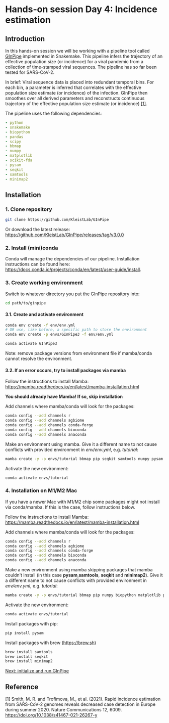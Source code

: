 # Hands-on session Day 4: Incidence estimation

## Introduction
In this hands-on session we will be working with a pipeline tool called [GInPipe](https://github.com/KleistLab/GInPipe) implemented in Snakemake. This pipeline infers the trajectory of an effective population size (or incidence) for a viral pandemic from a collection of time-stamped viral sequences. The pipeline has so far been tested for SARS-CoV-2.

In brief: Viral sequence data is placed into redundant temporal bins. For each bin, a parameter is inferred that correlates with the effective population size estimate (or incidence) of the infection. GInPipe then smoothes over all derived parameters and reconstructs continuous trajectory of the effective population size estimate (or incidence) [[1]](#1).

The pipeline uses the following dependencies:

```yaml
- python
- snakemake
- biopython
- pandas
- scipy
- bbmap
- numpy
- matplotlib
- scikit-fda
- pysam
- seqkit
- samtools
- minimap2
```

## Installation

### 1. Clone repository
```bash
git clone https://github.com/KleistLab/GInPipe
```
Or download the latest release: https://github.com/KleistLab/GInPipe/releases/tag/v3.0.0

### 2. Install (mini)conda 
Conda will manage the dependencies of our pipeline. Installation instructions can be found here: https://docs.conda.io/projects/conda/en/latest/user-guide/install.

### 3. Create working environment
Switch to whatever directory you put the GInPipe repository into:
```bash
cd path/to/ginpipe
```

#### 3.1. Create and activate environment
```bash
conda env create -f env/env.yml
# OR use, like before, a specific path to store the environment
conda env create -p envs/GInPipe3 -f env/env.yml

conda activate GInPipe3
```

Note: remove package versions from environment file if mamba/conda cannot resolve the environment.

#### 3.2. If an error occurs, try to install packages via mamba
Follow the instructions to install Mamba: https://mamba.readthedocs.io/en/latest/mamba-installation.html

**You should already have Mamba! If so, skip installation**

Add channels where mamba/conda will look for the packages:
```bash
conda config --add channels r 
conda config --add channels agbiome
conda config --add channels conda-forge
conda config --add channels bioconda 
conda config --add channels anaconda   
```

Make an environment using mamba. Give it a different name to not cause conflicts with provided environment in *env/env.yml*, e.g. *tutorial*:

```bash
mamba create -y -p envs/tutorial bbmap pip seqkit samtools numpy pysam biopython pandas scipy minimap2 pyvcf
```

Activate the new environment:
```bash
conda activate envs/tutorial
```

### 4. Installation on M1/M2 Mac
If you have a newer Mac with M1/M2 chip some packages might not install via conda/mamba. If this is the case, follow instructions below.

Follow the instructions to install Mamba: https://mamba.readthedocs.io/en/latest/mamba-installation.html

Add channels where mamba/conda will look for the packages:
```bash
conda config --add channels r 
conda config --add channels agbiome
conda config --add channels conda-forge
conda config --add channels bioconda 
conda config --add channels anaconda   
```

Make a new environment using mamba skipping packages that mamba couldn't install (in this case **pysam**,**samtools**, **seqkit** and **minimap2**). Give it a different name to not cause conflicts with provided environment in *env/env.yml*, e.g. *tutorial*:

```bash
mamba create -y -p envs/tutorial bbmap pip numpy biopython matplotlib pandas scipy scikit-fda
```

Activate the new environment:
```bash
conda activate envs/tutorial
```

Install packages with pip:
```bash
pip install pysam
```

Install packages with brew (https://brew.sh)
```bash
brew install samtools
brew install seqkit
brew install minimap2
```

[Next: initialize and run GInPipe](hands-on_2_run.md)


## Reference
<a id="1">[1]</a>
Smith, M. R. and Trofimova, M., et al. (2021). Rapid incidence estimation from SARS-CoV-2 genomes reveals decreased case detection in Europe during summer 2020. Nature Communications  12, 6009. https://doi.org/10.1038/s41467-021-26267-y
